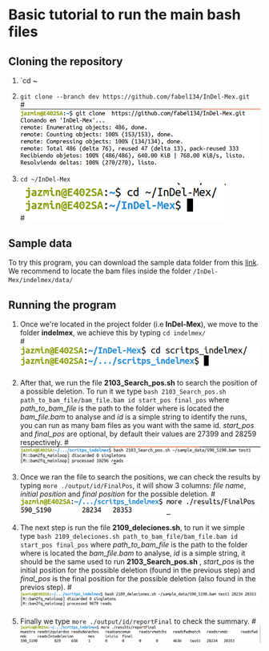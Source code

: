 # Basic tutorial to run the main bash files

## Cloning the repository
1. `cd ~
2. `git clone --branch dev https://github.com/fabel134/InDel-Mex.git`   
#![git clone](./tutorial_ss/gitclone.png)

3. `cd ~/InDel-Mex`  
#![git clone](./tutorial_ss/cdIndelMex.png)

## Sample data 
To try this program, you can download the sample data folder from this [link](https://drive.google.com/file/d/1XtVuEIJ16FRA2yQPG--L3g0dKYV3OQRE/view?usp=sharing). We recommend to locate the bam files inside the folder `/InDel-Mex/indelmex/data/`

## Running the program 
1. Once we're located in the project folder (i.e **InDel-Mex**), we move to the folder **indelmex**, we achieve this by typing `cd indelmex/`  
#![git clone](./tutorial_ss/cdscripts.png)

2. After that, we run the file **2103_Search_pos.sh** to search the position of a possible deletion. To run it we type `bash 2103_Search_pos.sh path_to_bam_file/bam_file.bam id start_pos final_pos` where *path_to_bam_file* is the path to the folder where is located the *bam_file.bam* to analyse and _id_ is a simple string to identify the runs, you can run as many bam files as you want with the same id. *start_pos* and *final_pos* are optional, by default their values are 27399 and 28259 respectively.
#![git clone](./tutorial_ss/2103_SearchPos.png)


3. Once we ran the file to search the positions, we can check the results by typing `more ./output/id/FinalPos`, it will show 3 columns: *file name*, *initial position* and *final position* for the possible deletion.
#![git clone](./tutorial_ss/moreresultsFinalPos.png)

4.  The next step is run the file **2109_deleciones.sh**, to run it we simple type `bash 2109_deleciones.sh path_to_bam_file/bam_file.bam id start_pos final_pos` where *path_to_bam_file* is the path to the folder where is located the *bam_file.bam* to analyse, _id_ is a simple string, it should be the same used to run  **2103_Search_pos.sh** , *start_pos* is the initial position for the possible deletion (found in the previous step) and *final_pos* is the final position for the possible deletion (also found in the previos step).
#![git clone](./tutorial_ss/2109_deleciones.png)

5. Finally we type `more ./output/id/reportFinal` to check the summary.
#![git clone](./tutorial_ss/moreresultsreportFinal.png)


